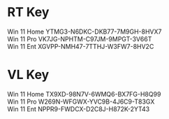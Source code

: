 # RT Key
Win 11 Home YTMG3-N6DKC-DKB77-7M9GH-8HVX7  
Win 11 Pro VK7JG-NPHTM-C97JM-9MPGT-3V66T  
Win 11 Ent XGVPP-NMH47-7TTHJ-W3FW7-8HV2C  

# VL Key
Win 11 Home TX9XD-98N7V-6WMQ6-BX7FG-H8Q99  
Win 11 Pro W269N-WFGWX-YVC9B-4J6C9-T83GX  
Win 11 Ent NPPR9-FWDCX-D2C8J-H872K-2YT43  
